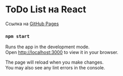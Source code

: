 # ToDo List на React

Ссылка на [GitHub Pages](https://qann1st.github.io/react-todo/)

### `npm start`

Runs the app in the development mode.\
Open [http://localhost:3000](http://localhost:3000) to view it in your browser.

The page will reload when you make changes.\
You may also see any lint errors in the console.

